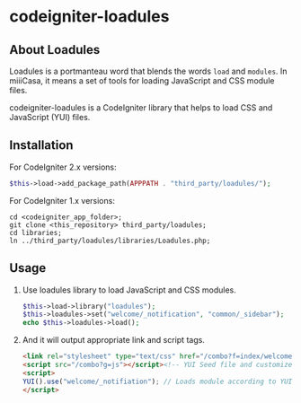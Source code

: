 codeigniter-loadules
====================

## About Loadules

Loadules is a portmanteau word that blends the words `load` and `modules`.
In miiiCasa, it means a set of tools for loading JavaScript and CSS module files.

codeigniter-loadules is a CodeIgniter library that helps to load CSS and JavaScript (YUI) files.

## Installation

For CodeIgniter 2.x versions:

```php
$this->load->add_package_path(APPPATH . "third_party/loadules/");        
```

For CodeIgniter 1.x versions:

```    
cd <codeigniter_app_folder>;
git clone <this_repository> third_party/loadules;
cd libraries;
ln ../third_party/loadules/libraries/Loadules.php;
```

## Usage

1. Use loadules library to load JavaScript and CSS modules.

    ```php
    $this->load->library("loadules");
    $this->loadules->set("welcome/_notification", "common/_sidebar");
    echo $this->loadules->load();
    ```

1. And it will output appropriate link and script tags.

    ```html
    <link rel="stylesheet" type="text/css" href="/combo?f=index/welcome/_notification.css,index/common/_sidebar.css">
    <script src="/combo?g=js"></script><!-- YUI Seed file and customized meta-data -->
    <script>
    YUI().use("welcome/_notifiation"); // Loads module according to YUI meta-data.
    </script>
    ```
